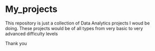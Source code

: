 # My_projects
This repository is just a collection of Data Analytics projects I woud be doing. These projects would be of all types  from very basic to very advanced difficulty levels

Thank you
